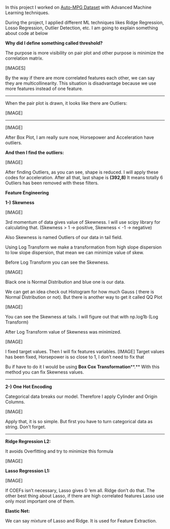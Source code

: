 In this project I worked on [Auto-MPG Dataset](https://www.kaggle.com/uciml/autompg-dataset) with Advanced Machine Learning techniques.

During the project, I applied different ML techniques likes Ridge Regression, Losso Regression, Outlier Detection, etc.
I am going to explain something about code at below

**Why did I define something called threshold?**

The purpose is more visibility on pair plot and other purpose is minimize the correlation matrix.

[IMAGES]

By the way if there are more correlated features each other, we can say they are multicollinearity. This situation is disadvantage because we use more features instead of one feature.

----

When the pair plot is drawn, it looks like there are Outliers:

[IMAGE]

-----
[IMAGE]

After Box Plot, I am really sure now, Horsepower and Acceleration have outliers.

**And then I find the outliers:**

[IMAGE]

After finding Outliers, as you can see, shape is reduced. I will apply these codes for acceleration. After all that, last shape is **(392,8)**
It means totally 6 Outliers has been removed with these filters.

**Feature Engineering**

**1-)** **Skewness**

[IMAGE]

3rd momentum of data gives value of Skewness. I will use scipy library for calculating that. (Skewness > 1 -> positive, Skewness < -1 -> negative)

Also Skewness is named Outliers of our data in tail field.

Using Log Transform we make a transformation from high slope dispersion to low slope dispersion, that mean we can minimize value of skew.

Before Log Transform you can see the Skewness.

[IMAGE]

Black one is Normal Distribution and blue one is our data.

We can get an idea check out Histogram for how much Gauss ( there is Normal Distribution or not). But there is another way to get it called QQ Plot

[IMAGE]

You can see the Skewness at tails. I will figure out that with np.log1b (Log Transform)


After Log Transform value of Skewness was minimized.

[IMAGE]

I fixed target values. Then I will fix features variables.
[IMAGE]
Target values has been fixed, Horsepower is so close to 1, I don’t need to fix that

Bu if have to do it I would be using **Box Cox Transformation****.** With this method you can fix Skewness values.

---

**2-)** **One Hot Encoding**

Categorical data breaks our model. Therefore I apply Cylinder and Origin Columns.

[IMAGE]

Apply that, it is so simple. But first you have to turn categorical data as string. Don’t forget.

----

**Ridge Regression L2:**

It avoids Overfitting and try to minimize this formula

[IMAGE]

**Lasso Regression L1:**

[IMAGE]

If COEFs isn’t necessary, Lasso gives 0 ‘em all. Ridge don’t do that. The other best thing about Lasso, if there are high correlated features Lasso use only most important one of them.

**Elastic Net:**

We can say mixture of Lasso and Ridge. It is used for Feature Extraction.